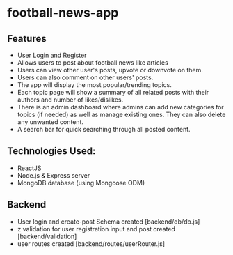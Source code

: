 # football-news-app

## Features

- User Login and Register
- Allows users to post about football news like articles
- Users can view other user's posts, upvote or downvote on them.
- Users can also comment on other users' posts.
- The app will display the most popular/trending topics.
- Each topic page will show a summary of all related posts with their authors and number of likes/dislikes.
- There is an admin dashboard where admins can add new categories for topics (if needed) as well as manage existing ones. They can also delete any unwanted content.
- A search bar for quick searching through all posted content.

## Technologies Used:

- ReactJS
- Node.js & Express server
- MongoDB database (using Mongoose ODM)

## Backend

- User login and create-post Schema created [backend/db/db.js]
- z validation for user registration input and post created [backend/validation]
- user routes created [backend/routes/userRouter.js]

